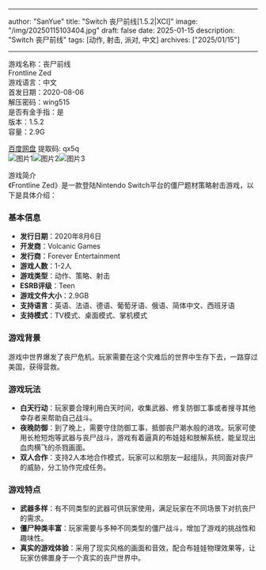 
---
author: "SanYue"
title: "Switch 丧尸前线[1.5.2|XCI]"
image: "/img/20250115103404.jpg"
draft: false
date: 2025-01-15
description: "Switch 丧尸前线"
tags: [动作, 射击, 派对, 中文]
archives: ["2025/01/15"]

---

游戏名称：丧尸前线   
Frontline Zed    
游戏语言：中文  
首发日期：2020-08-06  
解压密码：wing515  
是否有金手指：是  
版本：1.5.2   
容量：2.9G

[百度网盘](https://pan.baidu.com/s/1_sfWG8UlpGy13xEdacjvEw) 提取码: qx5q  
![图片1](/img/0b3eed.jpg)![图片2](/img/48d59c.jpg)![图片3](/img/b2051f.jpg)  

游戏简介  
《Frontline Zed》是一款登陆Nintendo Switch平台的僵尸题材策略射击游戏，以下是具体介绍：

### 基本信息
- **发行日期**：2020年8月6日
- **开发商**：Volcanic Games
- **发行商**：Forever Entertainment
- **游戏人数**：1-2人
- **游戏类型**：动作、策略、射击
- **ESRB评级**：Teen
- **游戏文件大小**：2.9GB
- **支持语言**：英语、法语、德语、葡萄牙语、俄语、简体中文、西班牙语
- **支持模式**：TV模式、桌面模式、掌机模式

### 游戏背景
游戏中世界爆发了丧尸危机，玩家需要在这个灾难后的世界中生存下去，一路穿过美国，获得营救。

### 游戏玩法
- **白天行动**：玩家要合理利用白天时间，收集武器、修复防御工事或者搜寻其他幸存者来帮助自己战斗。
- **夜晚防御**：到了晚上，需要守住防御工事，抵御丧尸潮水般的进攻。玩家可使用长枪短炮等武器与丧尸战斗，游戏有着逼真的布娃娃和肢解系统，能呈现出血肉横飞的杀戮画面。
- **双人合作**：支持2人本地合作模式，玩家可以和朋友一起组队，共同面对丧尸的威胁，分工协作完成任务。

### 游戏特点
- **武器多样**：有不同类型的武器可供玩家使用，满足玩家在不同场景下对抗丧尸的需求。
- **僵尸种类丰富**：玩家需要与多种不同类型的僵尸战斗，增加了游戏的挑战性和趣味性。
- **真实的游戏体验**：采用了现实风格的画面和音效，配合布娃娃物理效果等，让玩家仿佛置身于一个真实的丧尸世界中。
